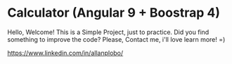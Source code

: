 # Calculator (Angular 9 + Boostrap 4)
Hello, Welcome! This is a Simple Project, just to practice.
Did you find something to improve the code?
Please, Contact me, i'll love learn more! =)

https://www.linkedin.com/in/allanplobo/
